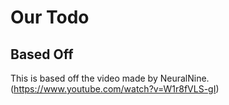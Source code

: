 # Our Todo

## Based Off

This is based off the video made by NeuralNine. (https://www.youtube.com/watch?v=W1r8fVLS-gI)
